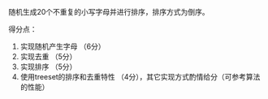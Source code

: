随机生成20个不重复的小写字母并进行排序，排序方式为倒序。

得分点：

1. 实现随机产生字母  （6分）
2. 实现去重  （5分）
3. 实现排序  （5分）
4. 使用treeset的排序和去重特性  （4分），其它实现方式酌情给分（可参考算法的性能）